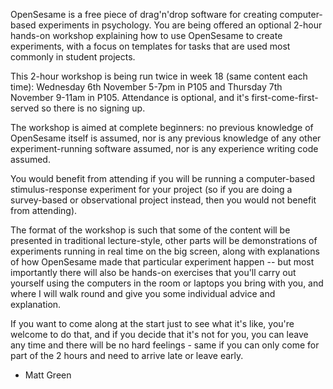 OpenSesame is a free piece of drag'n'drop software for creating computer-based experiments in psychology. You are being offered an optional 2-hour hands-on workshop explaining how to use OpenSesame to create experiments, with a focus on templates for tasks that are used most commonly in student projects. 

This 2-hour workshop is being run twice in week 18 (same content each time): Wednesday 6th November 5-7pm in P105 and Thursday 7th November 9-11am in P105. Attendance is optional, and it's first-come-first-served so there is no signing up. 

The workshop is aimed at complete beginners: no previous knowledge of OpenSesame itself is assumed, nor is any previous knowledge of any other experiment-running software assumed, nor is any experience writing code assumed.

You would benefit from attending if you will be running a computer-based stimulus-response experiment for your project (so if you are doing a survey-based or observational project instead, then you would not benefit from attending).

The format of the workshop is such that some of the content will be presented in traditional lecture-style, other parts will be demonstrations of experiments running in real time on the big screen, along with explanations of how OpenSesame made that particular experiment happen -- but most importantly there will also be hands-on exercises that you'll carry out yourself using the computers in the room or laptops you bring with you, and where I will walk round and give you some individual advice and explanation.

If you want to come along at the start just to see what it's like, you're welcome to do that, and if you decide that it's not for you, you can leave any time and there will be no hard feelings - same if you can only come for part of the 2 hours and need to arrive late or leave early.

- Matt Green
